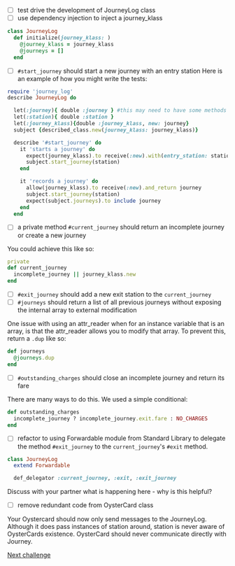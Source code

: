 - [ ] test drive the development of JourneyLog class
- [ ] use dependency injection to inject a journey_klass
```ruby
class JourneyLog
  def initialize(journey_klass: )
    @journey_klass = journey_klass
    @journeys = []
  end
```
- [ ] `#start_journey` should start a new journey with an entry station
Here is an example of how you might write the tests:

```ruby
require 'journey_log'
describe JourneyLog do

  let(:journey){ double :journey } #this may need to have some methods
  let(:station){ double :station }
  let(:journey_klass){double :journey_klass, new: journey}
  subject {described_class.new(journey_klass: journey_klass)}

  describe '#start_journey' do
    it 'starts a journey' do
      expect(journey_klass).to receive(:new).with(entry_station: station)
      subject.start_journey(station)
    end

    it 'records a journey' do
      allow(journey_klass).to receive(:new).and_return journey
      subject.start_journey(station)
      expect(subject.journeys).to include journey
    end
  end
  ```

- [ ] a private method `#current_journey` should return an incomplete journey or create a new journey

You could achieve this like so:

```ruby
private
def current_journey
  incomplete_journey || journey_klass.new
end
```

- [ ] `#exit_journey` should add a new exit station to the `current_journey`
- [ ] `#journeys` should return a list of all previous journeys without exposing the internal array to external modification

One issue with using an attr_reader when for an instance variable that is an array, is that the attr_reader allows you to modify that array. To prevent this, return a `.dup` like so:
```ruby
def journeys
  @journeys.dup
end
```
- [ ] `#outstanding_charges` should close an incomplete journey and return its fare

There are many ways to do this. We used a simple conditional:
```ruby
def outstanding_charges
  incomplete_journey ? incomplete_journey.exit.fare : NO_CHARGES
end
```

- [ ] refactor to using Forwardable module from Standard Library to delegate the method `#exit_journey` to the `current_journey`'s `#exit` method.

```ruby
class JourneyLog
  extend Forwardable

  def_delegator :current_journey, :exit, :exit_journey
```

Discuss with your partner what is happening here - why is this helpful?

- [ ] remove redundant code from OysterCard class

Your Oystercard should now only send messages to the JourneyLog. Although it does pass instances of station around, station is never aware of OysterCards existence. OysterCard should never communicate directly with Journey.

[Next challenge](../16_fare_for_zones.md)
